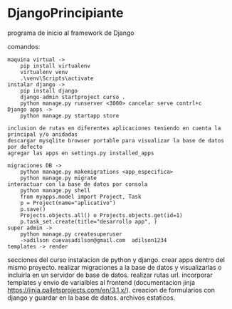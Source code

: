 # DjangoPrincipiante
programa de inicio al framework de Django

comandos: 

	maquina virtual -> 
		pip install virtualenv
		virtualenv venv
		.\venv\Scripts\activate
	instalar django -> 
		pip install django
		django-admin startproject curso .
		python manage.py runserver <3000> cancelar serve contrl+c
	Django apps -> 
		python manage.py startapp store
		
	inclusion de rutas en diferentes aplicaciones teniendo en cuenta la principal y/o anidadas
	descargar mysqlite browser portable para visualizar la base de datos por defecto
	agregar las apps en settings.py installed_apps
	
	migraciones DB -> 
		python manage.py makemigrations <app_especifica>
		python manage.py migrate 
	interactuar con la base de datos por consola
		python manage.py shell  
		from myapps.model import Project, Task
		p = Project(name="aplicativo")
		p.save()
		Projects.objects.all() o Projects.objects.get(id=1)
		p.task_set.create(title="desarrollo app", )
	super admin -> 
		python manage.py createsuperuser 
		->adilson cuevasadilson@gmail.com  adilson1234
	templates -> render



secciones del curso 
	instalacion de python y django.
	crear apps dentro del mismo proyecto.
	realizar migraciones a la base de datos y visualizarlas o incluirla en un servidor de base de datos.
	realizar rutas url. 
	incorporar templates y envio de varialbles al frontend (documentacion jinja https://jinja.palletsprojects.com/en/3.1.x/).
	creacion de formularios con django y guardar en la base de datos.
	archivos estaticos.
